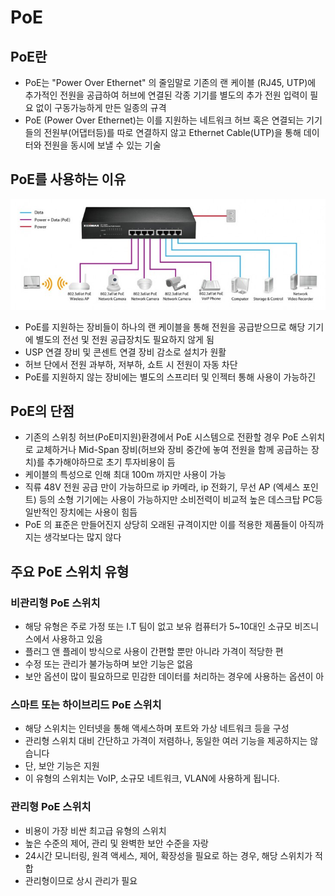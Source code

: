# PoE

## PoE란

- PoE는 "Power Over Ethernet" 의 줄임말로 기존의 랜 케이블 (RJ45, UTP)에 추가적인 전원을 공급하여 허브에 연결된 각종 기기를 별도의 추가 전원 입력이 필요 없이 구동가능하게 만든 일종의 규격
- PoE (Power Over Ethernet)는 이를 지원하는 네트워크 허브 혹은 연결되는 기기들의 전원부(어댑터등)를 따로 연결하지 않고 Ethernet Cable(UTP)을 통해 데이터와 전원을 동시에 보낼 수 있는 기술

## PoE를 사용하는 이유

<img src="./image/poe.png" alt="Alt123" width="600">

- PoE를 지원하는 장비들이 하나의 랜 케이블을 통해 전원을 공급받으므로 해당 기기에 별도의 전선 및 전원 공급장치도 필요하지 않게 됨
- USP 연결 장비 및 콘센트 연결 장비 감소로 설치가 원활
- 허브 단에서 전원 과부하, 저부하, 쇼트 시 전원이 자동 차단
- PoE를 지원하지 않는 장비에는 별도의 스프리터 및 인젝터 통해 사용이 가능하긴

## PoE의 단점

- 기존의 스위칭 허브(PoE미지원)환경에서 PoE 시스템으로 전환할 경우 PoE 스위치로 교체하거나 Mid-Span 장비(허브와 장비 중간에 놓여 전원을 함께 공급하는 장치)를 추가해야하므로 초기 투자비용이 듬
- 케이블의 특성으로 인해 최대 100m 까지만 사용이 가능
- 직류 48V 전원 공급 만이 가능하므로 ip 카메라, ip 전화기, 무선 AP (엑세스 포인트) 등의 소형 기기에는 사용이 가능하지만 소비전력이 비교적 높은 데스크탑 PC등 일반적인 장치에는 사용이 힘듬
- PoE 의 표준은 만들어진지 상당히 오래된 규격이지만 이를 적용한 제품들이 아직까지는 생각보다는 많지 않다

## 주요 PoE 스위치 유형

### **비관리형 PoE 스위치**

- 해당 유형은 주로 가정 또는 I.T 팀이 없고 보유 컴퓨터가 5~10대인 소규모 비즈니스에서 사용하고 있음
- 플러그 앤 플레이 방식으로 사용이 간편할 뿐만 아니라 가격이 적당한 편
- 수정 또는 관리가 불가능하며 보안 기능은 없음
- 보안 옵션이 많이 필요하므로 민감한 데이터를 처리하는 경우에 사용하는 옵션이 아

### **스마트 또는 하이브리드 PoE 스위치**

- 해당 스위치는 인터넷을 통해 액세스하며 포트와 가상 네트워크 등을 구성
- 관리형 스위치 대비 간단하고 가격이 저렴하나, 동일한 여러 기능을 제공하지는 않습니다
- 단, 보안 기능은 지원
- 이 유형의 스위치는 VoIP, 소규모 네트워크, VLAN에 사용하게 됩니다.

### **관리형 PoE 스위치**

- 비용이 가장 비싼 최고급 유형의 스위치
- 높은 수준의 제어, 관리 및 완벽한 보안 수준을 자랑
- 24시간 모니터링, 원격 액세스, 제어, 확장성을 필요로 하는 경우, 해당 스위치가 적합
- 관리형이므로 상시 관리가 필요


